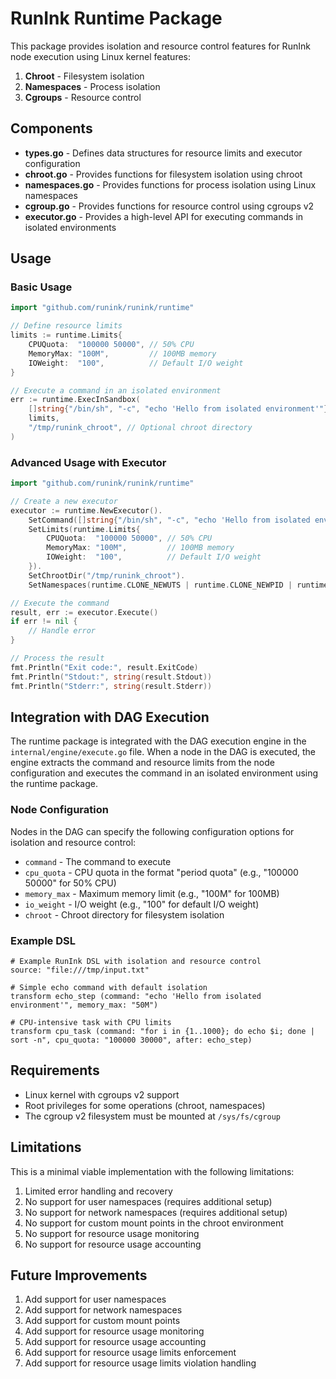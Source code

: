 # RunInk Runtime Package

This package provides isolation and resource control features for RunInk node execution using Linux kernel features:

1. **Chroot** - Filesystem isolation
2. **Namespaces** - Process isolation
3. **Cgroups** - Resource control

## Components

- **types.go** - Defines data structures for resource limits and executor configuration
- **chroot.go** - Provides functions for filesystem isolation using chroot
- **namespaces.go** - Provides functions for process isolation using Linux namespaces
- **cgroup.go** - Provides functions for resource control using cgroups v2
- **executor.go** - Provides a high-level API for executing commands in isolated environments

## Usage

### Basic Usage

```go
import "github.com/runink/runink/runtime"

// Define resource limits
limits := runtime.Limits{
    CPUQuota:  "100000 50000", // 50% CPU
    MemoryMax: "100M",         // 100MB memory
    IOWeight:  "100",          // Default I/O weight
}

// Execute a command in an isolated environment
err := runtime.ExecInSandbox(
    []string{"/bin/sh", "-c", "echo 'Hello from isolated environment'"},
    limits,
    "/tmp/runink_chroot", // Optional chroot directory
)
```

### Advanced Usage with Executor

```go
import "github.com/runink/runink/runtime"

// Create a new executor
executor := runtime.NewExecutor().
    SetCommand([]string{"/bin/sh", "-c", "echo 'Hello from isolated environment'"}).
    SetLimits(runtime.Limits{
        CPUQuota:  "100000 50000", // 50% CPU
        MemoryMax: "100M",         // 100MB memory
        IOWeight:  "100",          // Default I/O weight
    }).
    SetChrootDir("/tmp/runink_chroot").
    SetNamespaces(runtime.CLONE_NEWUTS | runtime.CLONE_NEWPID | runtime.CLONE_NEWNS)

// Execute the command
result, err := executor.Execute()
if err != nil {
    // Handle error
}

// Process the result
fmt.Println("Exit code:", result.ExitCode)
fmt.Println("Stdout:", string(result.Stdout))
fmt.Println("Stderr:", string(result.Stderr))
```

## Integration with DAG Execution

The runtime package is integrated with the DAG execution engine in the `internal/engine/execute.go` file. When a node in the DAG is executed, the engine extracts the command and resource limits from the node configuration and executes the command in an isolated environment using the runtime package.

### Node Configuration

Nodes in the DAG can specify the following configuration options for isolation and resource control:

- `command` - The command to execute
- `cpu_quota` - CPU quota in the format "period quota" (e.g., "100000 50000" for 50% CPU)
- `memory_max` - Maximum memory limit (e.g., "100M" for 100MB)
- `io_weight` - I/O weight (e.g., "100" for default I/O weight)
- `chroot` - Chroot directory for filesystem isolation

### Example DSL

```
# Example RunInk DSL with isolation and resource control
source: "file:///tmp/input.txt"

# Simple echo command with default isolation
transform echo_step (command: "echo 'Hello from isolated environment'", memory_max: "50M")

# CPU-intensive task with CPU limits
transform cpu_task (command: "for i in {1..1000}; do echo $i; done | sort -n", cpu_quota: "100000 30000", after: echo_step)
```

## Requirements

- Linux kernel with cgroups v2 support
- Root privileges for some operations (chroot, namespaces)
- The cgroup v2 filesystem must be mounted at `/sys/fs/cgroup`

## Limitations

This is a minimal viable implementation with the following limitations:

1. Limited error handling and recovery
2. No support for user namespaces (requires additional setup)
3. No support for network namespaces (requires additional setup)
4. No support for custom mount points in the chroot environment
5. No support for resource usage monitoring
6. No support for resource usage accounting

## Future Improvements

1. Add support for user namespaces
2. Add support for network namespaces
3. Add support for custom mount points
4. Add support for resource usage monitoring
5. Add support for resource usage accounting
6. Add support for resource usage limits enforcement
7. Add support for resource usage limits violation handling
